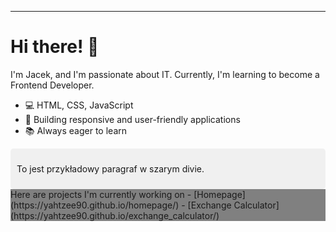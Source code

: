 ***
<div>
  
# Hi there! 👋

I'm Jacek, and I'm passionate about IT. Currently, I'm learning to become a Frontend Developer.

- 💻 HTML, CSS, JavaScript
- 🚀 Building responsive and user-friendly applications
- 📚 Always eager to learn

<!-- 📧 Contact me: [Your Email] -->

</div>


<div style="background-color: #f0f0f0; padding: 10px; border-radius: 5px;">
  <p>To jest przykładowy paragraf w szarym divie.</p>
</div>

<div style="background-color: gray;">
  Here are projects I'm currently working on
- [Homepage](https://yahtzee90.github.io/homepage/)
- [Exchange Calculator](https://yahtzee90.github.io/exchange_calculator/)
</div>

<!--
# Hidden




# Cześć! 👋

Jestem Jacek i interesuję się IT. Obecnie uczę się na Frontend Developera.

- 💻 HTML, CSS, JavaScript
- 🚀 Tworzenie responsywnych aplikacji
- 📚 Zawsze chętny do nauki

📧 Skontaktuj się ze mną: [Twój e-mail]




- 👋 Hi, I’m @yahtzee90
- 👀 I’m interested in ...
- 🌱 I’m currently learning CSS and JavaScript
- 💞️ I’m looking to collaborate on ...
- 📫 How to reach me ...




-->
